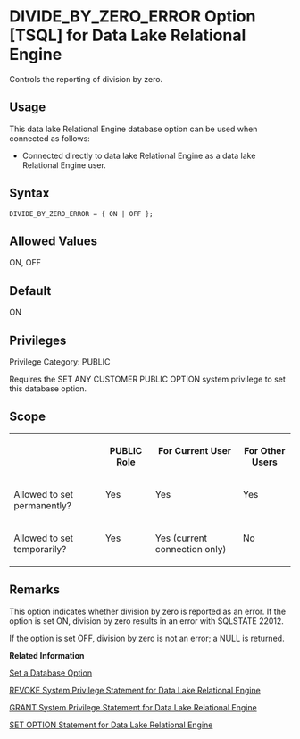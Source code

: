 <!-- loioa635546284f210159002ca96cf0d6d00 -->

# DIVIDE\_BY\_ZERO\_ERROR Option \[TSQL\] for Data Lake Relational Engine

Controls the reporting of division by zero.



<a name="loioa635546284f210159002ca96cf0d6d00__section_d3p_24q_znb"/>

## Usage

This data lake Relational Engine database option can be used when connected as follows:

-   Connected directly to data lake Relational Engine as a data lake Relational Engine user.



<a name="loioa635546284f210159002ca96cf0d6d00__section_elp_w13_3rb"/>

## Syntax

```
DIVIDE_BY_ZERO_ERROR = { ON | OFF };
```



<a name="loioa635546284f210159002ca96cf0d6d00__iq_refso_516"/>

## Allowed Values

ON, OFF



<a name="loioa635546284f210159002ca96cf0d6d00__iq_refso_517"/>

## Default

ON



<a name="loioa635546284f210159002ca96cf0d6d00__section_k3c_gxb_3qb"/>

## Privileges

Privilege Category: PUBLIC

Requires the SET ANY CUSTOMER PUBLIC OPTION system privilege to set this database option.



<a name="loioa635546284f210159002ca96cf0d6d00__iq_refso_518"/>

## Scope


<table>
<tr>
<th valign="top">

 

</th>
<th valign="top">

PUBLIC Role

</th>
<th valign="top">

For Current User

</th>
<th valign="top">

For Other Users

</th>
</tr>
<tr>
<td valign="top">

Allowed to set permanently?

</td>
<td valign="top">

Yes

</td>
<td valign="top">

Yes

</td>
<td valign="top">

Yes

</td>
</tr>
<tr>
<td valign="top">

Allowed to set temporarily?

</td>
<td valign="top">

Yes

</td>
<td valign="top">

Yes \(current connection only\)

</td>
<td valign="top">

No

</td>
</tr>
</table>



## Remarks

This option indicates whether division by zero is reported as an error. If the option is set ON, division by zero results in an error with SQLSTATE 22012.

If the option is set OFF, division by zero is not an error; a NULL is returned.

**Related Information**  


[Set a Database Option](set-a-database-option-0dcb893.md "You set options with the SET OPTION statement.")

[REVOKE System Privilege Statement for Data Lake Relational Engine](../080-sql-statements/revoke-system-privilege-statement-for-data-lake-relational-engine-a3eadda.md "Removes specific system privileges from specific users and the right to administer the privilege.")

[GRANT System Privilege Statement for Data Lake Relational Engine](../080-sql-statements/grant-system-privilege-statement-for-data-lake-relational-engine-a3dfcb0.md "Grants specific system privileges to users or roles, with or without administrative rights.")

[SET OPTION Statement for Data Lake Relational Engine](../080-sql-statements/set-option-statement-for-data-lake-relational-engine-a625da7.md "Changes options that affect the behavior of the database and its compatibility with Transact-SQL. Setting the value of an option can change the behavior for all users or an individual user, in either a temporary or permanent scope.")

